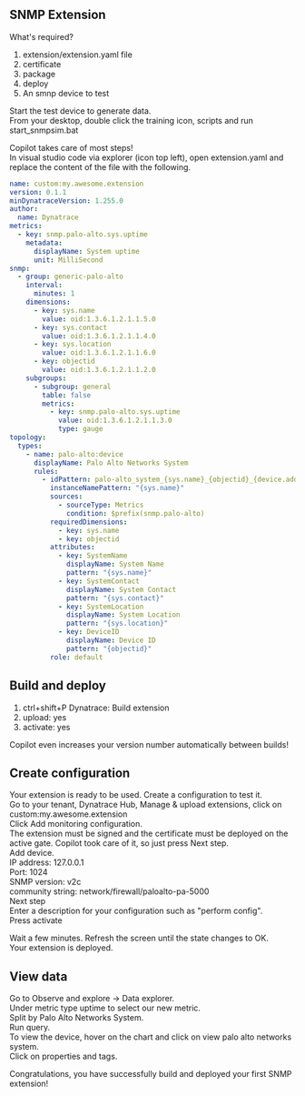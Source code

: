 ## SNMP Extension


What's required?  
1. extension/extension.yaml file
2. certificate
3. package
4. deploy
5. An smnp device to test

Start the test device to generate data.  
From your desktop, double click the training icon, scripts and run start_snmpsim.bat  

Copilot takes care of most steps!  
In visual studio code via explorer (icon top left), open extension.yaml and replace the content of the file with the following.

```yaml
name: custom:my.awesome.extension
version: 0.1.1
minDynatraceVersion: 1.255.0
author:
  name: Dynatrace
metrics:
  - key: snmp.palo-alto.sys.uptime
    metadata:
      displayName: System uptime
      unit: MilliSecond
snmp:
  - group: generic-palo-alto
    interval: 
      minutes: 1
    dimensions:
      - key: sys.name
        value: oid:1.3.6.1.2.1.1.5.0
      - key: sys.contact
        value: oid:1.3.6.1.2.1.1.4.0
      - key: sys.location
        value: oid:1.3.6.1.2.1.1.6.0
      - key: objectid
        value: oid:1.3.6.1.2.1.1.2.0
    subgroups:
      - subgroup: general
        table: false
        metrics:
          - key: snmp.palo-alto.sys.uptime
            value: oid:1.3.6.1.2.1.1.3.0
            type: gauge
topology:
  types:
    - name: palo-alto:device
      displayName: Palo Alto Networks System
      rules:
        - idPattern: palo-alto_system_{sys.name}_{objectid}_{device.address}
          instanceNamePattern: "{sys.name}"
          sources:
            - sourceType: Metrics
              condition: $prefix(snmp.palo-alto)
          requiredDimensions:
            - key: sys.name
            - key: objectid
          attributes:
            - key: SystemName
              displayName: System Name
              pattern: "{sys.name}"
            - key: SystemContact
              displayName: System Contact
              pattern: "{sys.contact}"
            - key: SystemLocation
              displayName: System Location
              pattern: "{sys.location}"
            - key: DeviceID
              displayName: Device ID
              pattern: "{objectid}"
          role: default
```

## Build and deploy
1. ctrl+shift+P Dynatrace: Build extension
2. upload: yes
3. activate: yes

Copilot even increases your version number automatically between builds!

## Create configuration
Your extension is ready to be used. Create a configuration to test it.  
Go to your tenant, Dynatrace Hub, Manage & upload extensions, click on custom:my.awesome.extension  
Click Add monitoring configuration.  
The extension must be signed and the certificate must be deployed on the active gate. Copilot took care of it, so just press Next step.  
Add device.  
IP address: 127.0.0.1  
Port: 1024  
SNMP version: v2c  
community string: network/firewall/paloalto-pa-5000  
Next step  
Enter a description for your configuration such as "perform config".  
Press activate

Wait a few minutes. Refresh the screen until the state changes to OK.  
Your extension is deployed.

## View data
Go to Observe and explore -> Data explorer.  
Under metric type uptime to select our new metric.  
Split by Palo Alto Networks System.  
Run query.  
To view the device, hover on the chart and click on view palo alto networks system.  
Click on properties and tags.  

Congratulations, you have successfully build and deployed your first SNMP extension!  

     


